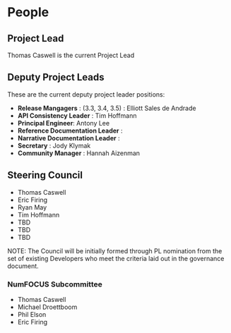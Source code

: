 # People

## Project Lead

Thomas Caswell is the current Project Lead

## Deputy Project Leads

These are the current deputy project leader positions:

- **Release Mangagers** :  (3.3, 3.4, 3.5) : Elliott Sales de Andrade
- **API Consistency Leader** : Tim Hoffmann
- **Principal Engineer**: Antony Lee
- **Reference Documentation Leader** :
- **Narrative Documentation Leader** :
- **Secretary** : Jody Klymak
- **Community Manager** : Hannah Aizenman

## Steering Council

- Thomas Caswell
- Eric Firing
- Ryan May
- Tim Hoffmann
- TBD
- TBD
- TBD

NOTE: The Council will be initially formed through PL nomination from the set
of existing Developers who meet the criteria laid out in the governance
document.


### NumFOCUS Subcommittee

- Thomas Caswell
- Michael Droettboom
- Phil Elson
- Eric Firing
